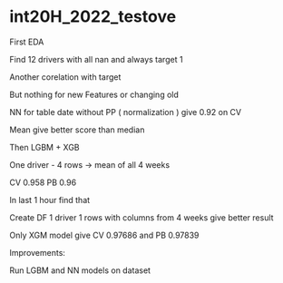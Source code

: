 # int20H_2022_testove

First EDA 

Find 12 drivers with all nan and always target 1

Another corelation with target

But nothing for new Features or changing old

NN for table date without PP ( normalization ) give 0.92 on CV

Mean give better score than median



Then LGBM + XGB 

One driver - 4 rows -> mean of all 4 weeks

CV 0.958 PB 0.96



In last 1 hour find that 

Create DF 1 driver 1 rows with columns from 4 weeks give better result

Only XGM model give CV 0.97686 and PB 0.97839


Improvements:

Run LGBM and NN models on dataset
